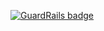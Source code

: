 
[![GuardRails badge](https://badges.production.guardrails.io/shtakai/cd_js2_faundamental_checkpoint2.svg)](https://www.guardrails.io)
